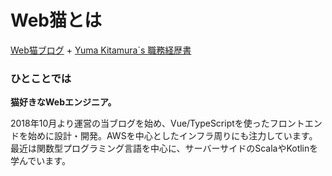 # Web猫とは

[Web猫ブログ](https://webneko.dev/) + [Yuma Kitamura`s 職務経歴書](https://github.com/jiyuujin/Curriculum-Vitae)

### ひとことでは

**猫好きなWebエンジニア。**

2018年10月より運営の当ブログを始め、Vue/TypeScriptを使ったフロントエンドを始めに設計・開発。AWSを中心としたインフラ周りにも注力しています。最近は関数型プログラミング言語を中心に、サーバーサイドのScalaやKotlinを学んでいます。

<ProfileCustom/>
